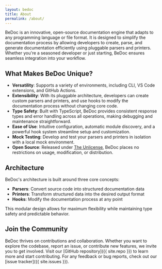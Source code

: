 ```yaml
---
layout: bedoc
title: About
permalink: /about/
---
```


BeDoc is an innovative, open-source documentation engine that adapts to any
programming language or file format. It is designed to simplify the documentation
process by allowing developers to create, parse, and generate documentation
efficiently using pluggable parsers and printers. Whether you're a seasoned
developer or just starting, BeDoc ensures seamless integration into your
workflow.

## What Makes BeDoc Unique?

- **Versatility**: Supports a variety of environments, including CLI, VS Code
  extensions, and GitHub Actions.
- **Extensibility**: With its pluggable architecture, developers can create
  custom parsers and printers, and use hooks to modify the documentation process
  without changing core code.
- **Type Safety**: Built with TypeScript, BeDoc provides consistent response
  types and error handling across all operations, making debugging and
  maintenance straightforward.
- **Ease of Use**: Intuitive configuration, automatic module discovery, and a
  powerful hook system streamline setup and customization.
- **Mock Testing**: Develop and test your parsers and printers in isolation with
  a local mock environment.
- **Open Source**: Released under [The Unlicense](https://unlicense.org), BeDoc
  places no restrictions on usage, modification, or distribution.

## Architecture

BeDoc's architecture is built around three core concepts:
- **Parsers**: Convert source code into structured documentation data
- **Printers**: Transform structured data into the desired output format
- **Hooks**: Modify the documentation process at any point

This modular design allows for maximum flexibility while maintaining type safety
and predictable behavior.

## Join the Community

BeDoc thrives on contributions and collaboration. Whether you want to explore the
codebase, report an issue, or contribute new features, we invite you to get
involved. Visit our [GitHub repository]({{ site.repo }}) to learn more and start
contributing. For any feedback or bug reports, check out our
[issue tracker]({{ site.issues }}).
